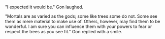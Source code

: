 "I expected it would be." Gon laughed.

"Mortals are as varied as the gods; some like trees some do not. Some see them as mere material to make use of. Others, however, may find them to be wonderful. I am sure you can influence them with your powers to fear or respect the trees as you see fit." Gon replied with a smile.
